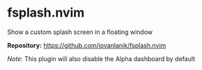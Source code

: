 # fsplash.nvim

Show a custom splash screen in a floating window

**Repository:** <https://github.com/jovanlanik/fsplash.nvim>

_Note_: This plugin will also disable the Alpha dashboard by default
